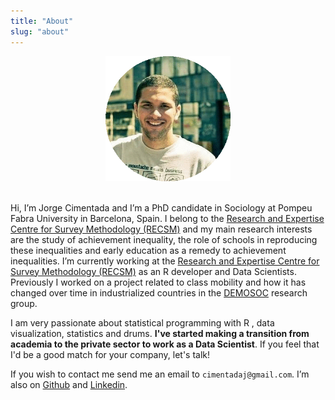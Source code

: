```yaml
---
title: "About"
slug: "about"
---
```


<center><img src="/img/headshot.jpg" alt="Drawing" style="width: 200px;"/></center>

<br>

Hi, I’m Jorge Cimentada and I’m a PhD candidate in Sociology at Pompeu Fabra University in Barcelona, Spain. I belong to the [Research and Expertise Centre for Survey Methodology (RECSM)](https://www.upf.edu/web/survey) and my main research interests are the study of achievement inequality, the role of schools in reproducing these inequalities and early education as a remedy to achievement inequalities. I’m currently working at the [Research and Expertise Centre for Survey Methodology (RECSM)](https://www.upf.edu/web/survey) as an R developer and Data Scientists. Previously I worked on a project related to class mobility and how it has changed over time in industrialized countries in the [DEMOSOC](https://www.upf.edu/web/demosoc) research group.

I am very passionate about statistical programming with R , data visualization, statistics and drums. **I've started making a transition from academia to the private sector to work as a Data Scientist**. If you feel that I'd be a good match for your company, let's talk!

If you wish to contact me send me an email to `cimentadaj@gmail.com`. I’m also on [Github](https://github.com/cimentadaj) and [Linkedin](https://www.linkedin.com/in/jorge-cimentada-1740877a/).